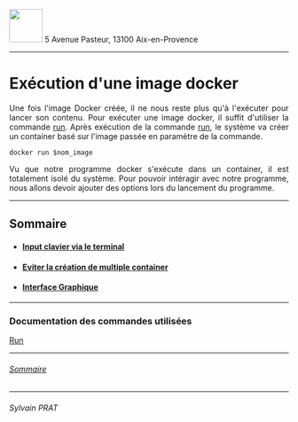 <img style="height: 60px;" src="http://www.lpl-aix.fr/wp-content/uploads/2018/04/LPL_240_180.jpg" />
5 Avenue Pasteur, 13100 Aix-en-Provence

***
# Exécution d'une image docker
<p style='text-align: justify'>
Une fois l'image Docker créée, il ne nous reste plus qu'à l'exécuter pour lancer son contenu. Pour exécuter une image docker, il suffit d'utiliser la commande <a href="https://docs.docker.com/engine/reference/commandline/run/">run</a>. Après exécution de la commande <a href="https://docs.docker.com/engine/reference/commandline/run/">run</a>, le système va créer un container basé sur l'image passée en paramètre de la commande.
</p>

``` shell
docker run $nom_image
```

<p style='text-align: justify'>
Vu que notre programme docker s'exécute dans un container, il est totalement isolé du système. Pour pouvoir intéragir avec notre programme, nous allons devoir ajouter des options lors du lancement du programme.
</p>

---

## Sommaire

- #### <a href='https://github.com/sylvain-prat/DocDocker/blob/master/Lancer_une_image_docker/Input_clavier_via_terminal.md'>Input clavier via le terminal</a>
- #### <a href='https://github.com/sylvain-prat/DocDocker/blob/master/Lancer_une_image_docker/Eviter_Creation_Multiple_Container.md'>Eviter la création de multiple container</a>
- #### <a href='https://github.com/sylvain-prat/DocDocker/blob/master/Lancer_une_image_docker/Interface_Graphique.md'>Interface Graphique</a>



---
### Documentation des commandes utilisées

<a href="https://docs.docker.com/engine/reference/commandline/run/">Run</a>

---

###### <a href="https://github.com/sylvain-prat/DocDocker/blob/master/README.md">Sommaire</a>

---
###### Sylvain PRAT
